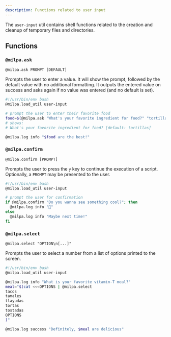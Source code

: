 ```yaml
---
description: Functions related to user input
---
```


The `user-input` util contains shell functions related to the creation and cleanup of temporary files and directories.

## Functions

### `@milpa.ask`

`@milpa.ask PROMPT [DEFAULT]`

Prompts the user to enter a value. It will show the prompt, followed by the default value with no additional formatting. It outputs the entered value on success and asks again if no value was entered (and no default is set).

```sh
#!/usr/bin/env bash
@milpa.load_util user-input

# prompt the user to enter their favorite food
food=$(@milpa.ask "What's your favorite ingredient for food?" "tortillas")
# shows:
# What's your favorite ingredient for food? [default: tortillas]

@milpa.log info "$food are the best!"
```

### `@milpa.confirm`

`@milpa.confirm [PROMPT]`

Prompts the user to press the `y` key to continue the execution of a script. Optionally, a `PROMPT` may be presented to the user.


```sh
#!/usr/bin/env bash
@milpa.load_util user-input

# prompt the user for confirmation
if @milpa.confirm "Do you wanna see something cool?"; then
  @milpa.log info "🧊"
else
  @milpa.log info "Maybe next time!"
fi
```

### `@milpa.select`

`@milpa.select "OPTION\n[...]"`

Prompts the user to select a number from a list of options printed to the screen.


```sh
#!/usr/bin/env bash
@milpa.load_util user-input

@milpa.log info "What is your favorite vitamin-T meal?"
meal="$(cat <<<OPTIONS | @milpa.select
tacos
tamales
tlayudas
tortas
tostadas
OPTIONS
)"

@milpa.log success "Definitely, $meal are delicious"
```

